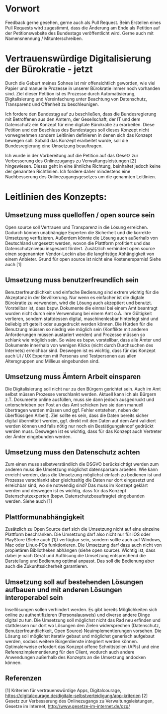 # Vorwort
Feedback gerne gesehen, gerne auch als Pull Request. Beim Erstellen eines Pull Requests wird zugestimmt, dass die Änderung am Ende als Petition auf der Petitionswebsite des Bundestags veröffentlicht wird. Gerne auch mit Namensnennung / Mitunterschreiben.


# Vertrauenswürdige Digitalisierung der Bürokratie - jetzt

Durch die Geburt meines Sohnes ist mir offensichtlich geworden, wie viel Papier und manuelle Prozesse in unserer Bürokratie immer noch vorhanden sind. Ziel dieser Petition ist es Prozesse durch Automatisierung, Digitalisierung und Vereinfachung unter Beachtung von Datenschutz, Transparenz und Offenheit zu beschleunigen.

Ich fordere den Bundestag auf zu beschließen, dass die Bundesregierung mit Betroffenen aus den Ämtern, der Gesellschaft, der IT und dem Datenschutz ein Konzept für eine digitale Bürokratie zu erarbeiten. Diese Petition und der Beschluss des Bundestages soll dieses Konzept nicht vorwegnehmen sondern Leitlinien definieren in denen sich das Konzept bewegen soll. Sobald das Konzept erarbeitet wurde, soll die Bundesregierung eine Umsetzung beauftragen.

Ich wurde in der Vorbereitung auf die Petition auf das Gesetz zur Verbesserung des Onlinezugangs zu Verwaltungsleistungen [2] hingewiesen. Dieses geht in eine ähnliche Richtung, beinhaltet jedoch keine der genannten Richtlinien. Ich fordere daher mindestens eine Nachbesserung des Onlinezugangsgesetzes um die genannten Leitlinien.

# Leitlinien des Konzepts:

## Umsetzung muss quelloffen / open source sein
Open source soll Vertrauen und Transparenz in die Lösung erreichen. Dadurch können unabhängige Experten die Sicherheit und die korrekte Umsetzung verifizieren. Außerdem könnte die Lösung auch außerhalb von Deutschland umgesetzt werden, wovon die Plattform profitiert und das Datenschutzniveau insgesamt fördert. Zusätzlich verhindert open source einen sogenannten Vendor-Lockin also die langfristige Abhängigkeit von einem Anbieter. Grund für open source ist nicht eine Kostenersparnis! Siehe auch [1]

## Umsetzung muss benutzerfreundlich sein
Benutzerfreundlichkeit und einfache Bedienung sind extrem wichtig für die Akzeptanz in der Bevölkerung. Nur wenn es einfacher ist die digtale Bürokratie zu verwenden, wird die Lösung auch akzeptiert und benutzt. Vorstellbar ist, dass bspw. Dokumente die einmal bei einem Amt beantragt wurden nicht durch eine Verwendung bei einem Amt o.Ä. ihre Gültigkeit verlieren, sondern stattdessen digital, maschinenlesbar hinterlegt sind und beliebig oft geteilt oder ausgedruckt werden können. Die Hürden für die Benutzung müssen so niedrig wie möglich sein (Konflikte mit anderen Anforderungen müssen austariert werden) und Prozesse müssen so schlank wie möglich sein. So wäre es bspw. vorstellbar, dass alle Ämter und Dokumente innerhalb von wenigen Klicks (nicht durch Durchsuchen des Internets) erreichbar sind. Deswegen ist es wichtig, dass für das Konzept auch UI / UX Experten mit Personas und Testpersonen aus allen Altersgruppen und Millieus eingebunden sind.

## Umsetzung muss Ämtern Arbeit einsparen
Die Digitalisierung soll nicht nur zu den Bürgern gerichtet sein. Auch im Amt selbst müssen Prozesse verschlankt werden. Aktuell kann ich als Bürgern z.T. Dokumente online ausfüllen, muss sie dann jedoch ausgedruckt und unterschrieben per Post an das Amt schicken (wo sie dann manuell übertragen werden müssen und ggf. Fehler entstehen, neben der überflüssigen Arbeit). Ziel sollte es sein, dass die Daten bereits sicher digital übermittelt werden, ggf. direkt mit den Daten auf dem Amt validiert werden können und falls nötig nur noch ein Bestätigungsknopf gedrückt werden muss. Deswegen ist es wichtig, dass für das Konzept auch Vertreter der Ämter eingebunden werden.

## Umsetzung muss den Datenschutz achten
Zum einen muss selbstverständlich die DSGVO berücksichtigt werden zum anderen muss die Umsetzung möglichst datensparsam arbeiten. Wie kann erreicht werden, dass die Umsetzung möglichst einfach zu bedienen ist und Prozesse verschlankt aber gleichzeitig die Daten nur dort eingesetzt und erreichbar sind, wo sie notwendig sind? Das muss im Konzept geklärt werden und deswegen ist es wichtig, dass für das Konzept Datenschutzexperten (bspw. Datenschutzbeauftragte) eingebunden werden. Siehe auch [1]

## Plattformunabhängigkeit
Zusätzlich zu Open Source darf sich die Umsetzung nicht auf eine einzelne Plattform beschränken. Die Umsetzung darf also nicht nur für iOS oder PlayStore (Siehe auch [1]) verfügbar sein, sondern sollte auch auf Windows, Mac oder Linux-PCs funktionieren. Die Umsetzung darf dazu auch nicht von propietären Bibliotheken abhängen (siehe open source). Wichtig ist, dass dabei je nach Gerät und Auflösung die Umsetzung entsprechend die Darstellung und Bedienung optimal anpasst. Das soll die Bedienung aber auch die Zukunftssicherheit garantieren.

## Umsetzung soll auf bestehenden Lösungen aufbauen und mit anderen Lösungen interoperabel sein
Insellösungen sollen verhindert werden. Es gibt bereits Möglichkeiten sich online zu authentifizieren (Personalausweis) und diverse andere Dinge digital zu tun. Die Umsetzung soll möglichst nicht das Rad neu erfinden und stattdessen nur dort wo Lösungen den Zielen widersprechen (Datenschutz, Benutzerfreundlichkeit, Open Source) Neuimplementierungen vorsehen. Die Lösung soll möglichst iterativ gebaut und möglichst generisch aufgebaut werden, sodass weitere Bürgerdienste integriert werden können. Optimalerweise erfordert das Konzept offene Schnittstellen (APIs) und eine Referenzimplementierung für den Client, wodurch auch andere Anwendungen außerhalb des Konzepts an die Umsetzung andocken können.

## Referenzen
[1] Kriterien für vertrauenswürdige Apps, Digitalcourage, https://digitalcourage.de/digitale-selbstverteidigung/app-kriterien
[2] Gesetz zur Verbesserung des Onlinezugangs zu Verwaltungsleistungen, Gesetze im Internet, http://www.gesetze-im-internet.de/ozg/
